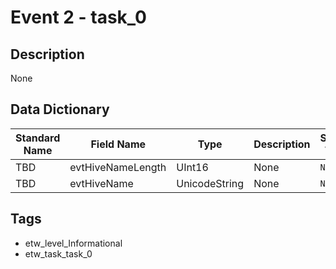 # Event 2 - task_0

## Description
None

## Data Dictionary
|Standard Name|Field Name|Type|Description|Sample Value|
|---|---|---|---|---|
|TBD|evtHiveNameLength|UInt16|None|`None`|
|TBD|evtHiveName|UnicodeString|None|`None`|

## Tags
* etw_level_Informational
* etw_task_task_0